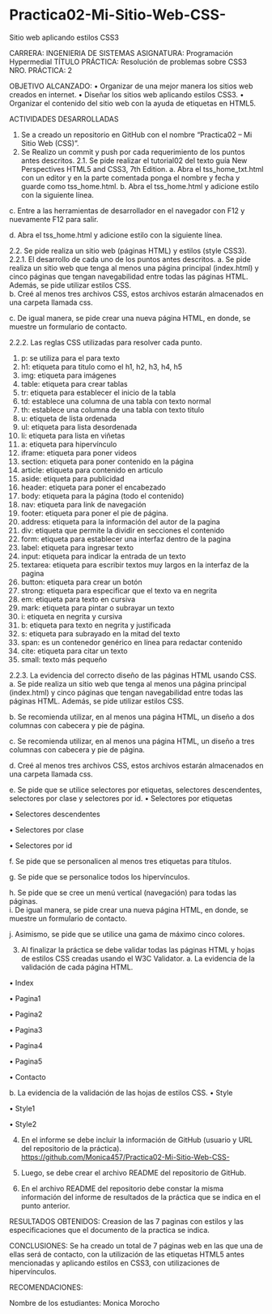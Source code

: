 # Practica02-Mi-Sitio-Web-CSS-
Sitio web aplicando estilos CSS3

CARRERA: INGENIERIA DE SISTEMAS
ASIGNATURA: Programación Hypermedial
TÍTULO PRÁCTICA: Resolución de problemas sobre CSS3
NRO. PRÁCTICA:	2

OBJETIVO ALCANZADO:
•	Organizar de una mejor manera los sitios web creados en internet.
•	Diseñar los sitios web aplicando estilos CSS3.
•	Organizar el contenido del sitio web con la ayuda de etiquetas en HTML5.

ACTIVIDADES DESARROLLADAS

1.	Se a creado un repositorio en GitHub con el nombre “Practica02 – Mi Sitio Web (CSS)”.
2.	Se Realizo un commit y push por cada requerimiento de los puntos antes descritos.
2.1.	Se pide realizar el tutorial02 del texto guía New Perspectives HTML5 and CSS3, 7th Edition.
a.	Abra el tss_home_txt.html con un editor y en la parte comentada ponga el nombre y fecha y guarde como tss_home.html.
b.	Abra el tss_home.html y adicione estilo con la siguiente línea.
<link href="tss_layout.css" rel="stylesheet"/>

c.	Entre a las herramientas de desarrollador en el navegador con F12 y nuevamente F12 para salir.

d.	Abra el tss_home.html y adicione estilo con la siguiente línea.
<link href="tss_styles.css" rel="stylesheet"/>
 
2.2.	Se pide realiza un sitio web (páginas HTML) y estilos (style CSS3).
2.2.1.	El desarrollo de cada uno de los puntos antes descritos.
a.	Se pide realiza un sitio web que tenga al menos una página principal (index.html) y cinco páginas que tengan navegabilidad 
entre todas las páginas HTML. Además, se pide utilizar estilos CSS.    
b.	Creé al menos tres archivos CSS, estos archivos estarán almacenados en una carpeta llamada css.

c.	De igual manera, se pide crear una nueva página HTML, en donde, se muestre un formulario de contacto. 
                                 
2.2.2.	Las reglas CSS utilizadas para resolver cada punto.
1)	p: se utiliza para el para texto
2)	h1: etiqueta para titulo como el h1, h2, h3, h4, h5
3)	img: etiqueta para imágenes
4)	table: etiqueta para crear tablas
5)	tr: etiqueta para establecer el inicio de la tabla
6)	td: establece una columna de una tabla con texto normal
7)	th: establece una columna de una tabla con texto titulo
8)	u: etiqueta de lista ordenada
9)	ul: etiqueta para lista desordenada
10)	li: etiqueta para lista en viñetas 
11)	a: etiqueta para hipervínculo
12)	iframe: etiqueta para poner videos
13)	section: etiqueta para poner contenido en la página
14)	article: etiqueta para contenido en articulo
15)	aside: etiqueta para publicidad
16)	header: etiqueta para poner el encabezado
17)	body: etiqueta para la página (todo el contenido) 
18)	nav: etiqueta para link de navegación
19)	footer: etiqueta para poner el pie de página.
20)	address: etiqueta para la información del autor de la pagina
21)	div: etiqueta que permite la dividir en secciones el contenido
22)	form: etiqueta para establecer una interfaz dentro de la pagina
23)	label: etiqueta para ingresar texto
24)	input: etiqueta para indicar la entrada de un texto
25)	textarea: etiqueta para escribir textos muy largos en la interfaz de la pagina
26)	button: etiqueta para crear un botón
27)	strong: etiqueta para especificar que el texto va en negrita
28)	em: etiqueta para texto en cursiva 
29)	mark: etiqueta para pintar o subrayar un texto
30)	i: etiqueta en negrita y cursiva
31)	b: etiqueta para texto en negrita y justificada 
32)	s: etiqueta para subrayado en la mitad del texto 
33)	span: es un contenedor genérico en línea para redactar contenido
34)	cite: etiqueta para citar un texto
35)	small: texto más pequeño

2.2.3.	La evidencia del correcto diseño de las páginas HTML usando CSS. 
a.	Se pide realiza un sitio web que tenga al menos una página principal (index.html) y cinco páginas que tengan navegabilidad entre 
todas las páginas HTML. Además, se pide utilizar estilos CSS. 

b.	Se recomienda utilizar, en al menos una página HTML, un diseño a dos columnas con cabecera y pie de página.
 
c.	Se recomienda utilizar, en al menos una página HTML, un diseño a tres columnas con cabecera y pie de página.
 
d.	Creé al menos tres archivos CSS, estos archivos estarán almacenados en una carpeta llamada css.
 
e.	Se pide que se utilice selectores por etiquetas, selectores descendentes, selectores por clase y selectores por id.
•	Selectores por etiquetas
 
•	Selectores descendentes
 
•	Selectores por clase

•	Selectores por id
  
f.	Se pide que se personalicen al menos tres etiquetas para títulos.
 
g.	Se pide que se personalice todos los hipervínculos.
 
h.	Se pide que se cree un menú vertical (navegación) para todas las páginas.  
i.	De igual manera, se pide crear una nueva página HTML, en donde, se muestre un formulario de contacto.
 
j.	Asimismo, se pide que se utilice una gama de máximo cinco colores.

3.	Al finalizar la práctica se debe validar todas las páginas HTML y hojas de estilos CSS creadas usando el W3C Validator.
a.	La evidencia de la validación de cada página HTML.

•	Index

•	Pagina1

•	Pagina2

•	Pagina3

•	Pagina4

•	Pagina5

•	Contacto

 
b.	La evidencia de la validación de las hojas de estilos CSS.
•	Style

•	Style1

•	Style2
 
4.	En el informe se debe incluir la información de GitHub (usuario y URL del repositorio de la práctica).
https://github.com/Monica457/Practica02-Mi-Sitio-Web-CSS-

5.	Luego, se debe crear el archivo README del repositorio de GitHub.

6.	En el archivo README del repositorio debe constar la misma información del informe de resultados de la práctica que se indica en 
el punto anterior.

RESULTADOS OBTENIDOS:
Creasion de las 7 paginas con estilos y las especificaciones que el documento de la practica se indica.

CONCLUSIONES:
Se ha creado un total de 7 páginas web en las que una de ellas será de contacto, con la utilización de las etiquetas HTML5 antes 
mencionadas y aplicando estilos en CSS3, con utilizaciones de hipervínculos.

RECOMENDACIONES:


Nombre de los estudiantes: Monica Morocho

